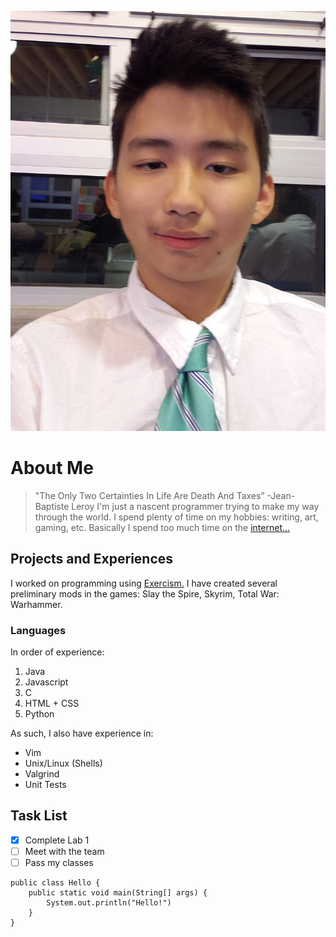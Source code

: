 ![Profile Image](Picture.jpg)
# About Me
> "The Only Two Certainties In Life Are Death And Taxes”
-Jean-Baptiste Leroy
I'm just a nascent programmer trying to make my way through the world.
I spend plenty of time on my hobbies: writing, art, gaming, etc.
Basically I spend too much time on the [internet...](secret.txt)
## Projects and Experiences
I worked on programming using [Exercism.](https://exercism.org/)
I have created several preliminary mods in the games: Slay the Spire, Skyrim, Total War: Warhammer.
### Languages
In order of experience:
1. Java
2. Javascript
3. C
4. HTML + CSS
5. Python

As such, I also have experience in:
- Vim
- Unix/Linux (Shells)
- Valgrind
- Unit Tests

## Task List
- [X] Complete Lab 1
- [ ] Meet with the team
- [ ] Pass my classes

```
public class Hello {
    public static void main(String[] args) {
        System.out.println("Hello!")
    }
}
```